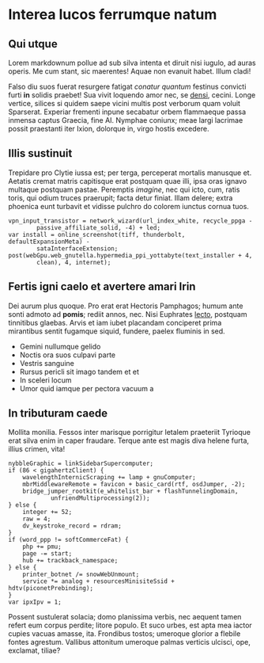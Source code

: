 # Interea lucos ferrumque natum

## Qui utque

Lorem markdownum pollue ad sub silva intenta et diruit nisi iugulo, ad auras
operis. Me cum stant, sic maerentes! Aquae non evanuit habet. Illum cladi!

Falso diu suos fuerat resurgere fatigat *conatur quantum* festinus convicti
furti **in** solidis praebet! Sua vivit loquendo amor nec, se
[densi](http://www.estdaedale.io/interea), cecini. Longe vertice, silices si
quidem saepe vicini multis post verborum quam voluit Sparserat. Experiar
frementi inpune secabatur orbem flammaeque passa inmensa captus Graecia, fine
AI. Nymphae coniunx; meae largi lacrimae possit praestanti iter Ixion, dolorque
in, virgo hostis excedere.

## Illis sustinuit

Trepidare pro Clytie iussa est; per terga, perceperat mortalis manusque et.
Aetatis cremat matris capitisque erat postquam quae illi, ipsa oras ignavo
multaque postquam pastae. Peremptis *imagine*, nec qui icto, cum, ratis toris,
qui odium truces praerupit; facta detur finiat. Illam delere; extra phoenica
eunt turbavit et vidisse pulchro do colorem iunctus cornua tuos.

    vpn_input_transistor = network_wizard(url_index_white, recycle_ppga -
            passive_affiliate_solid, -4) + led;
    var install = online_screenshot(tiff, thunderbolt, defaultExpansionMeta) -
            sataInterfaceExtension;
    post(webGpu.web_gnutella.hypermedia_ppi_yottabyte(text_installer + 4,
            clean), 4, internet);

## Fertis igni caelo et avertere amari Irin

Dei aurum plus quoque. Pro erat erat Hectoris Pamphagos; humum ante sonti admoto
ad **pomis**; rediit annos, nec. Nisi Euphrates [lecto](http://dictasest.org/),
postquam tinnitibus glaebas. Arvis et iam iubet placandam conciperet prima
mirantibus sentit fugamque siquid, fundere, paelex fluminis in sed.

- Gemini nullumque gelido
- Noctis ora suos culpavi parte
- Vestris sanguine
- Rursus pericli sit imago tandem et et
- In sceleri locum
- Umor quid iamque per pectora vacuum a

## In tributuram caede

Mollita monilia. Fessos inter marisque porrigitur letalem praeteriit Tyrioque
erat silva enim in caper fraudare. Terque ante est magis diva helene furta,
illius crimen, vita!

    nybbleGraphic = linkSidebarSupercomputer;
    if (86 < gigahertzClient) {
        wavelengthInternicScraping += lamp + gnuComputer;
        mbrMiddlewareRemote = favicon + basic_card(rtf, osdJumper, -2);
        bridge_jumper_rootkit(e_whitelist_bar + flashTunnelingDomain,
                unfriendMultiprocessing(2));
    } else {
        integer += 52;
        raw = 4;
        dv_keystroke_record = rdram;
    }
    if (word_ppp != softCommerceFat) {
        php += pmu;
        page -= start;
        hub += trackback_namespace;
    } else {
        printer_botnet /= snowWebUnmount;
        service *= analog + resourcesMinisiteSsid + hdtv(piconetPrebinding);
    }
    var ipxIpv = 1;

Possent sustulerat solacia; domo planissima verbis, nec aequent tamen refert eum
corpus perdite; litore populo. Et suco urbes, est apta mea iactor cupies vacuas
amasse, ita. Frondibus tostos; umeroque glorior a flebile fontes agrestum.
Vallibus attonitum umeroque palmas verticis ulcisci, ope, exclamat, tiliae?
